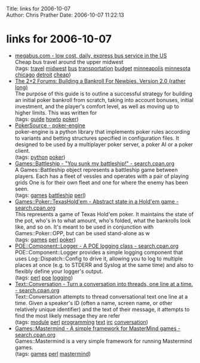 Title: links for 2006-10-07  
Author: Chris Prather
Date: 2006-10-07 11:22:13

# links for 2006-10-07
<ul class="delicious">
	<li>
		<div class="delicious-link"><a href="http://www.megabus.com/us/index.php">megabus.com - low cost, daily, express bus service in the US</a></div>
		<div class="delicious-extended">Cheap bus travel around the upper midwest</div>
		<div class="delicious-tags">(tags: <a href="http://del.icio.us/perigrin/travel">travel</a> <a href="http://del.icio.us/perigrin/midwest">midwest</a> <a href="http://del.icio.us/perigrin/bus">bus</a> <a href="http://del.icio.us/perigrin/transportation">transportation</a> <a href="http://del.icio.us/perigrin/budget">budget</a> <a href="http://del.icio.us/perigrin/minneapolis">minneapolis</a> <a href="http://del.icio.us/perigrin/minnesota">minnesota</a> <a href="http://del.icio.us/perigrin/chicago">chicago</a> <a href="http://del.icio.us/perigrin/detroit">detroit</a> <a href="http://del.icio.us/perigrin/cheap">cheap</a>)</div>
	</li>
	<li>
		<div class="delicious-link"><a href="http://forumserver.twoplustwo.com/showflat.php?Cat=0&Number=3740788&page=0&fpart=1&vc=1">The 2+2 Forums: Building a Bankroll For Newbies, Version 2.0 (rather long)</a></div>
		<div class="delicious-extended">The purpose of this guide is to outline a successful strategy for building an initial poker bankroll from scratch, taking into account bonuses, initial investment, and the player's comfort level, as well as moving up to higher limits. This was written for</div>
		<div class="delicious-tags">(tags: <a href="http://del.icio.us/perigrin/guide">guide</a> <a href="http://del.icio.us/perigrin/howto">howto</a> <a href="http://del.icio.us/perigrin/poker">poker</a>)</div>
	</li>
	<li>
		<div class="delicious-link"><a href="http://www.pokersource.org/poker-engine.php">PokerSource - poker-engine</a></div>
		<div class="delicious-extended">poker-engine is a python library that implements poker rules according to variants and betting structures specified in configuration files. It designed to be used by a multiplayer poker server, a poker AI or a poker client.</div>
		<div class="delicious-tags">(tags: <a href="http://del.icio.us/perigrin/python">python</a> <a href="http://del.icio.us/perigrin/poker">poker</a>)</div>
	</li>
	<li>
		<div class="delicious-link"><a href="http://search.cpan.org/~gene/Games-Battleship-0.05/lib/Games/Battleship.pm">Games::Battleship - "You sunk my battleship!" - search.cpan.org</a></div>
		<div class="delicious-extended">A Games::Battleship object represents a battleship game between players. Each has a fleet of vessles and operates with a pair of playing grids One is for their own fleet and one for where the enemy has been seen.</div>
		<div class="delicious-tags">(tags: <a href="http://del.icio.us/perigrin/games">games</a> <a href="http://del.icio.us/perigrin/battleship">battleship</a> <a href="http://del.icio.us/perigrin/perl">perl</a>)</div>
	</li>
	<li>
		<div class="delicious-link"><a href="http://search.cpan.org/~simon/Games-Poker-TexasHold-em-1.4/em.pm">Games::Poker::TexasHold'em - Abstract state in a Hold'em game - search.cpan.org</a></div>
		<div class="delicious-extended">This represents a game of Texas Hold'em poker. It maintains the state of the pot, who's in to what amount, who's folded, what the bankrolls look like, and so on. It's meant to be used in conjunction with Games::Poker::OPP, but can be used stand-alone as w</div>
		<div class="delicious-tags">(tags: <a href="http://del.icio.us/perigrin/games">games</a> <a href="http://del.icio.us/perigrin/perl">perl</a> <a href="http://del.icio.us/perigrin/poker">poker</a>)</div>
	</li>
	<li>
		<div class="delicious-link"><a href="http://search.cpan.org/~msergeant/POE-Component-Logger-1.00/lib/POE/Component/Logger.pm">POE::Component::Logger - A POE logging class - search.cpan.org</a></div>
		<div class="delicious-extended">POE::Component::Logger provides a simple logging component that uses Log::Dispatch::Config to drive it, allowing you to log to multiple places at once (e.g. to STDERR and Syslog at the same time) and also to flexibly define your logger's output.</div>
		<div class="delicious-tags">(tags: <a href="http://del.icio.us/perigrin/perl">perl</a> <a href="http://del.icio.us/perigrin/poe">poe</a> <a href="http://del.icio.us/perigrin/logging">logging</a>)</div>
	</li>
	<li>
		<div class="delicious-link"><a href="http://search.cpan.org/~rcaputo/Text-Conversation-0.03/lib/Text/Conversation.pm">Text::Conversation - Turn a conversation into threads, one line at a time. - search.cpan.org</a></div>
		<div class="delicious-extended">Text::Conversation attempts to thread conversational text one line at a time. Given a speaker's ID (often a name, screen name, or other relatively unique identifier) and the text of their message, it attempts to find the most likely message they are refer</div>
		<div class="delicious-tags">(tags: <a href="http://del.icio.us/perigrin/module">module</a> <a href="http://del.icio.us/perigrin/perl">perl</a> <a href="http://del.icio.us/perigrin/programming">programming</a> <a href="http://del.icio.us/perigrin/text">text</a> <a href="http://del.icio.us/perigrin/irc">irc</a> <a href="http://del.icio.us/perigrin/conversation">conversation</a>)</div>
	</li>
	<li>
		<div class="delicious-link"><a href="http://search.cpan.org/~book/Games-Mastermind-0.03/lib/Games/Mastermind.pm">Games::Mastermind - A simple framework for MasterMind games - search.cpan.org</a></div>
		<div class="delicious-extended">Games::Mastermind is a very simple framework for running Mastermind games.</div>
		<div class="delicious-tags">(tags: <a href="http://del.icio.us/perigrin/games">games</a> <a href="http://del.icio.us/perigrin/perl">perl</a> <a href="http://del.icio.us/perigrin/mastermind">mastermind</a>)</div>
	</li>
</ul>

